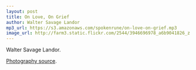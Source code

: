 ```yaml
---
layout: post
title: On Love, On Grief
author: Walter Savage Landor
mp3_url: https://s3.amazonaws.com/spokenrune/on-love-on-grief.mp3
image_url: http://farm3.static.flickr.com/2544/3946696978_a6b9041826_z.jpg
---
```


Walter Savage Landor.

[Photography source](http://www.flickr.com/photos/nswmaritime/3946696978/).